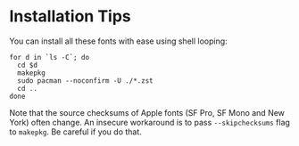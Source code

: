 # Installation Tips

You can install all these fonts with ease using shell looping:
```shell
for d in `ls -C`; do
  cd $d
  makepkg
  sudo pacman --noconfirm -U ./*.zst
  cd ..
done
```
Note that the source checksums of Apple fonts (SF Pro, SF Mono and New York) 
often change. An insecure workaround is to pass `--skipchecksums` flag to 
`makepkg`. Be careful if you do that.
